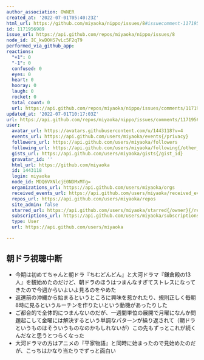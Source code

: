 ```yaml
---
author_association: OWNER
created_at: '2022-07-01T05:40:23Z'
html_url: https://github.com/miyaoka/nippo/issues/8#issuecomment-1171956989
id: 1171956989
issue_url: https://api.github.com/repos/miyaoka/nippo/issues/8
node_id: IC_kwDOHS7vLc5F2qT9
performed_via_github_app: 
reactions:
  "+1": 0
  "-1": 0
  confused: 0
  eyes: 0
  heart: 0
  hooray: 0
  laugh: 0
  rocket: 0
  total_count: 0
  url: https://api.github.com/repos/miyaoka/nippo/issues/comments/1171956989/reactions
updated_at: '2022-07-01T10:17:03Z'
url: https://api.github.com/repos/miyaoka/nippo/issues/comments/1171956989
user:
  avatar_url: https://avatars.githubusercontent.com/u/1443118?v=4
  events_url: https://api.github.com/users/miyaoka/events{/privacy}
  followers_url: https://api.github.com/users/miyaoka/followers
  following_url: https://api.github.com/users/miyaoka/following{/other_user}
  gists_url: https://api.github.com/users/miyaoka/gists{/gist_id}
  gravatar_id: ''
  html_url: https://github.com/miyaoka
  id: 1443118
  login: miyaoka
  node_id: MDQ6VXNlcjE0NDMxMTg=
  organizations_url: https://api.github.com/users/miyaoka/orgs
  received_events_url: https://api.github.com/users/miyaoka/received_events
  repos_url: https://api.github.com/users/miyaoka/repos
  site_admin: false
  starred_url: https://api.github.com/users/miyaoka/starred{/owner}{/repo}
  subscriptions_url: https://api.github.com/users/miyaoka/subscriptions
  type: User
  url: https://api.github.com/users/miyaoka

---
```

## 朝ドラ視聴中断
- 今期は初めてちゃんと朝ドラ『ちむどんどん』と大河ドラマ『鎌倉殿の13人』を観始めたのだけど、朝ドラのほうはつまんなすぎてストレスになってきたので今週からいよいよ見るのをやめた
- 返還前の沖縄から始まるというところに興味を惹かれたり、規則正しく毎朝8時に見るというルーチンを作りたいという動機があったりした
- ご都合的で全体的につまんないのだが、一週間単位の展開で月曜になんか問題起こして金曜には解決するという単調なパターンが繰り返されて（朝ドラというものはそういうものなのかもしれないが）この先もずっとこれが続くんだなと思うとつらくなった
- 大河ドラマの方はアニメの『平家物語』と同時に始まったので見始めたのだが、こっちはかなり当たりでずっと面白い